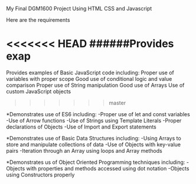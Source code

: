 My Final DGM1600 Project
Using HTML CSS and Javascript

Here are the requirements

<<<<<<< HEAD
######Provides exap
=======
Provides examples of Basic JavaScript code including:
  Proper use of variables with proper scope
  Good use of conditional logic and value comparison
  Proper use of String manipulation
  Good use of Arrays
  Use of custom JavaScript objects
>>>>>>> master

*Demonstrates use of ES6 including:
-Proper use of let and const variables 
-Use of Arrow functions
-Use of Strings using Template Literals
-Proper declarations of Objects
-Use of Import and Export statements

*Demonstrates use of Basic Data Structures including:
-Using Arrays to store and manipulate collections of data
-Use of Objects with key-value pairs
-Iteration through an Array using loops and Array methods

*Demonstrates us of Object Oriented Programming techniques including:
-Objects with properties and methods accessed using dot notation
-Objects using Constructors properly

